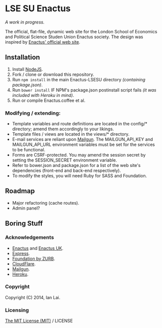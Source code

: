 LSE SU Enactus
==============

_A work in progress._

The official, flat-file, dynamic web site for the London School of Economics and Political Science Studen Union Enactus society.
The design was inspired by [Enactus' official web site](http://enactus.org/).


Installation
-------------

1. Install [NodeJS](http://nodejs.org/).
2. Fork / clone or download this repository.
3. Run `npm install` in the main Enactus-LSESU directory *(containing package.json)*.
4. Run `bower install` IF NPM's package.json postinstall script fails *(it was included with Heroku in mind)*.
5. Run or compile Enactus.coffee et al.

### Modifying / extending:
* Template variables and route definitions are located in the config/* directory; amend them accordingly to your likings.
* Template files / views are located in the views/* directory.
* E-mail services are reliant upon [Mailgun](http://mailgun.com). The MAILGUN_API_KEY and MAILGUN_API_URL environment variables must be set for the services to be functional.
* Forms are CSRF-protected. You may amend the session secret by setting the SESSION_SECRET environment variable.
* Refer to bower.json and package.json for a list of the web site's dependencies (front-end and back-end respectively).
* To modify the styles, you will need Ruby for SASS and Foundation.


Roadmap
-------
- Major refactoring (cache routes).
- Admin panel?


Boring Stuff
------------

### Acknowledgements
- [Enactus](http://enactus.org/) and [Enactus UK](http://www.enactusuk.org/).
- [Express](http://expressjs.com).
- [Foundation by ZURB](http://foundation.zurb.com/).
- [CloudFlare](http://cloudflare.com).
- [Mailgun](http://www.mailgun.com/).
- [Heroku](http://heroku.com/).

### Copyright
Copyright (C) 2014, Ian Lai.

### Licensing
[The MIT License (MIT)](http://ian.mit-license.org/) / LICENSE
